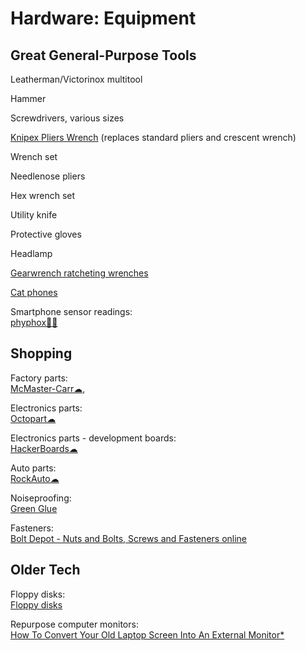 # Hardware: Equipment

## Great General-Purpose Tools

Leatherman/Victorinox multitool

Hammer

Screwdrivers, various sizes

[Knipex Pliers Wrench](https://www.knipex.com/products/pipe-wrenches-and-water-pump-pliers/pliers-wrenches-pliers-and-a-wrench-in-a-single-tool) (replaces standard pliers and crescent wrench)

Wrench set

Needlenose pliers

Hex wrench set

Utility knife

Protective gloves

Headlamp

[Gearwrench ratcheting wrenches](https://www.gearwrench.com/all-tools/wrenches)

[Cat phones](https://www.catphones.com/)

Smartphone sensor readings:  
[phyphox🍎🤖](https://phyphox.org/)

## Shopping

Factory parts:  
[McMaster-Carr☁](https://www.mcmaster.com/),

Electronics parts:  
[Octopart☁](https://octopart.com/)

Electronics parts - development boards:  
[HackerBoards☁](https://hackerboards.com/)

Auto parts:  
[RockAuto☁](https://www.rockauto.com/)

Noiseproofing:  
[Green Glue](https://www.greengluecompany.com/)

Fasteners:  
[Bolt Depot - Nuts and Bolts, Screws and Fasteners online](https://www.boltdepot.com/)

## Older Tech

Floppy disks:  
[Floppy disks](https://www.floppydisk.com/)

Repurpose computer monitors:  
[How To Convert Your Old Laptop Screen Into An External Monitor*](https://www.slashdigit.com/convert-old-laptop-screen-external-monitor/)
